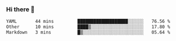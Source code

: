 ### Hi there 👋

<!--
**urzz/urzz** is a ✨ _special_ ✨ repository because its `README.md` (this file) appears on your GitHub profile.

Here are some ideas to get you started:

- 🔭 I’m currently working on ...
- 🌱 I’m currently learning ...
- 👯 I’m looking to collaborate on ...
- 🤔 I’m looking for help with ...
- 💬 Ask me about ...
- 📫 How to reach me: ...
- 😄 Pronouns: ...
- ⚡ Fun fact: ...
-->

<!--START_SECTION:waka-->

```txt
YAML       44 mins         ███████████████████░░░░░░   76.56 %
Other      10 mins         ████▒░░░░░░░░░░░░░░░░░░░░   17.80 %
Markdown   3 mins          █▒░░░░░░░░░░░░░░░░░░░░░░░   05.64 %
```

<!--END_SECTION:waka-->
